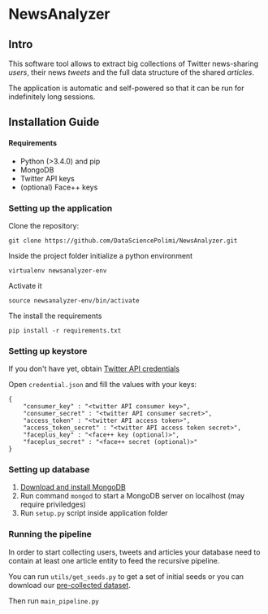 # NewsAnalyzer

## Intro
This software tool allows to extract big collections of Twitter news-sharing *users*, their news *tweets* and the full data structure of the shared *articles*.

The application is automatic and self-powered so that it can be run for indefinitely long sessions.

## Installation Guide

#### Requirements
- Python (>3.4.0) and pip
- MongoDB
- Twitter API keys
- (optional) Face++ keys

### Setting up the application

Clone the repository:

`git clone https://github.com/DataSciencePolimi/NewsAnalyzer.git`

Inside the project folder initialize a python environment

`virtualenv newsanalyzer-env`

Activate it

`source newsanalyzer-env/bin/activate`

The install the requirements

`pip install -r requirements.txt`

### Setting up keystore

If you don't have yet, obtain [Twitter API credentials](https://developer.twitter.com/en/docs/basics/authentication/guides/access-tokens.html)

Open `credential.json` and fill the values with your keys:

```
{
    "consumer_key" : "<twitter API consumer key>",
    "consumer_secret" : "<twitter API consumer secret>",
    "access_token" : "<twitter API access token>",
    "access_token_secret" : "<twitter API access token secret>",
    "faceplus_key" : "<face++ key (optional)>",
    "faceplus_secret" : "<face++ secret (optional)>"
}
```

### Setting up database

1. [Download and install MongoDB](https://www.mongodb.com/)
2. Run command `mongod` to start a MongoDB server on localhost (may require priviledges)
3. Run `setup.py` script inside application folder


### Running the pipeline

In order to start collecting users, tweets and articles your database need to contain at least one article entity to feed the recursive pipeline. 

You can run `utils/get_seeds.py` to get a set of initial seeds or you can download our [pre-collected dataset](https://doi.org/10.7910/DVN/5XRZLH).

Then run `main_pipeline.py`



